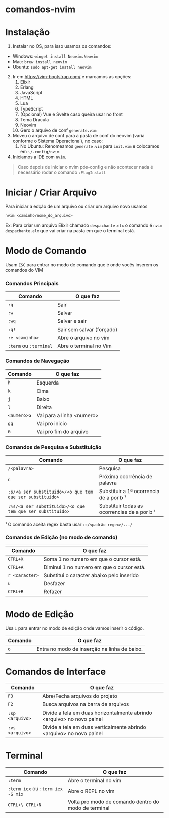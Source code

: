# comandos-nvim

# Instalação

1. Instalar no OS, para isso usamos os comandos:
 - Windows: `winget install Neovim.Neovim`
 - Mac: `brew install neovim`
 - Ubuntu: `sudo apt-get install neovim`
2. Ir em https://vim-bootstrap.com/ e marcamos as opções:
   1. Elixir
   2. Erlang
   3. JavaScript
   4. HTML
   5. Lua
   6. TypeScript
   7. (Opcional) Vue e Svelte caso queira usar no front
   8. Tema Dracula
   9. Neovim
   10. Gero o arquivo de conf `generate.vim`
3. Moveu o arquivo de conf para a pasta de conf do neovim (varia conforme o Sistema Operacional), no caso:
   1. No Ubuntu: Renomeamos `generate.vim` para `init.vim` e colocamos em `~/.config/nvim`
4. Iniciamos a IDE com `nvim`.

> Caso depois de iniciar o nvim pós-config e não acontecer nada é necessário rodar o comando `:PlugInstall`

# Iniciar / Criar Arquivo

Para iniciar a edção de um arquivo ou criar um arquivo novo usamos

`nvim <caminho/nome_do_arquivo>`

Ex: Para criar um arquivo Elixir chamado `despachante.elx` o comando é `nvim despachante.elx` que vai criar na pasta em que o terminal está.

# Modo de Comando

Usam `ESC` para entrar no modo de comando que é onde vocês inserem os comandos do VIM

### Comandos Principais

| Comando | O que faz |
|---------|-----------|
|`:q`     | Sair      |
|`:w`     | Salvar    |
| `:wq`   | Salvar e sair|
| `:q!`   | Sair sem salvar (forçado) |
| `:e <caminho>` | Abre o arquivo no vim |
| `:term` ou `:terminal` | Abre o terminal no Vim | 

### Comandos de Navegação
| Comando | O que faz |
|---------|-----------|
|`h`     | Esquerda  |
|`k`     | Cima    |
| `j`   | Baixo |
| `l`   | Direita |
| `<numero>G` | Vai para a linha \<numero\> |
| `gg`   | Vai pro inicio |
| `G`   | Vai pro fim do arquivo |

### Comandos de Pesquisa e Substituição
| Comando | O que faz |
|---------|-----------|
|`/<palavra>`     | Pesquisa <palavra no arquivo> |
|`n`     | Próxima ocorrência de palavra |
|`:s/<a ser substituido>/<o que tem que ser substituido>` | Substituir a 1ª ocorrencia de a por b ¹|
|`:%s/<a ser substituido>/<o que tem que ser substituido>` | Substituir todas as ocorrencias de a por b ¹ |

¹ O comando aceita regex basta usar `:s/<padrão regex>/.../`
 
 ### Comandos de Edição (no modo de comando)
| Comando | O que faz |
|---------|-----------|
|`CTRL+X`     | Soma 1 no numero em que o cursor está.      |
 |`CTRL+A`     | Diminui 1 no numero em que o cursor está.      |
|`r <caracter>`     | Substitui o caracter abaixo pelo inserido    |
 | `u` | Desfazer |
 | `CTRL+R` | Refazer |
# Modo de Edição

Usa `i` para entrar no modo de edição onde vamos inserir o código.

| Comando | O que faz |
|---------|-----------|
|`o`     | Entra no modo de inserção na linha de baixo. |

# Comandos de Interface

| Comando | O que faz |
|---------|-----------|
|`F3`     | Abre/Fecha arquivos do projeto      |
|`F2`     | Busca arquivos na barra de arquivos |
 |`:sp <arquivo>`     | Divide a tela em duas horizontalmente abrindo \<arquivo\> no novo painel |
|`:vs <arquivo>`     | Divide a tela em duas verticalmente abrindo \<arquivo\> no novo painel  |

# Terminal
| Comando | O que faz |
|---------|-----------|
|`:term`     | Abre o terminal no vim     |
|`:term iex` ou `:term iex -S mix`     | Abre o REPL no vim |
 |`CTRL+\ CTRL+N`     | Volta pro modo de comando dentro do modo de terminal |


